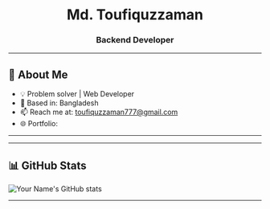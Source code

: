 <!-- Header -->
<h1 align="center">Md. Toufiquzzaman</h1>
<h3 align="center">Backend Developer</h3>

---

## 🧠 About Me
- 💡 Problem solver | Web Developer 
- 📍 Based in: Bangladesh  
- 📫 Reach me at: toufiquzzaman777@gmail.com  
- 🌐 Portfolio: 

---


---

## 📊 GitHub Stats
![Your Name's GitHub stats](https://github-readme-stats.vercel.app/api?username=YourUserName&show_icons=true&theme=tokyonight)

---
